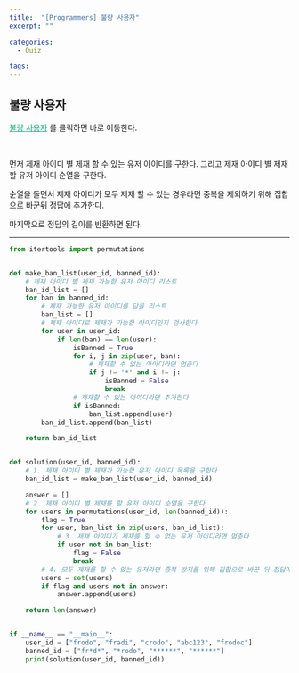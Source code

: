 ```yaml
---
title:  "[Programmers] 불량 사용자"
excerpt: ""

categories:
  - Quiz

tags:
---
```


## 불량 사용자

<a href="https://programmers.co.kr/learn/courses/30/lessons/64064" style="color:#0FA678">불량 사용자</a> 를 클릭하면 바로 이동한다.

<br>

먼저 제재 아이디 별 제재 할 수 있는 유저 아이디를 구한다. 그리고 제재 아이디 별 제재 할 유저 아이디 순열을 구한다.

순열을 돌면서 제재 아이디가 모두 제재 할 수 있는 경우라면 중복을 제외하기 위해 집합으로 바꾼뒤 정답에 추가한다.

마지막으로 정답의 길이를 반환하면 된다.

---

```python
from itertools import permutations


def make_ban_list(user_id, banned_id):
    # 제재 아이디 별 제재 가능한 유저 아이디 리스트
    ban_id_list = []
    for ban in banned_id:
        # 제재 가능한 유저 아이디를 담을 리스트
        ban_list = []
        # 제재 아이디로 제재가 가능한 아이디인지 검사한다
        for user in user_id:
            if len(ban) == len(user):
                isBanned = True
                for i, j in zip(user, ban):
                    # 제재할 수 없는 아이디라면 멈춘다
                    if j != '*' and i != j:
                        isBanned = False
                        break
                # 제재할 수 있는 아이디라면 추가한다
                if isBanned:
                    ban_list.append(user)
        ban_id_list.append(ban_list)

    return ban_id_list


def solution(user_id, banned_id):
    # 1. 제재 아이디 별 제재가 가능한 유저 아이디 목록을 구한다
    ban_id_list = make_ban_list(user_id, banned_id)

    answer = []
    # 2. 제재 아이디 별 제재를 할 유저 아이디 순열을 구한다
    for users in permutations(user_id, len(banned_id)):
        flag = True
        for user, ban_list in zip(users, ban_id_list):
            # 3. 제재 아이디가 제재를 할 수 없는 유저 아이디라면 멈춘다
            if user not in ban_list:
                flag = False
                break
        # 4. 모두 제재를 할 수 있는 유저라면 중복 방지를 위해 집합으로 바꾼 뒤 정답에 추가한다
        users = set(users)
        if flag and users not in answer:
            answer.append(users)

    return len(answer)


if __name__ == "__main__":
    user_id = ["frodo", "fradi", "crodo", "abc123", "frodoc"]
    banned_id = ["fr*d*", "*rodo", "******", "******"]
    print(solution(user_id, banned_id))
```

 <br>
